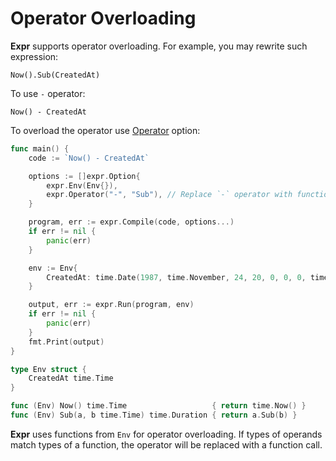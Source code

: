 # Operator Overloading

**Expr** supports operator overloading. For example, you may rewrite such expression:

```
Now().Sub(CreatedAt) 
```

To use `-` operator:
 
```
Now() - CreatedAt
```

To overload the operator use [Operator](https://pkg.go.dev/github.com/oarkflow/expr?tab=doc#Operator) option:

```go
func main() {
	code := `Now() - CreatedAt`

	options := []expr.Option{
		expr.Env(Env{}),
		expr.Operator("-", "Sub"), // Replace `-` operator with function `Sub`.
	}

	program, err := expr.Compile(code, options...)
	if err != nil {
		panic(err)
	}

	env := Env{
		CreatedAt: time.Date(1987, time.November, 24, 20, 0, 0, 0, time.UTC),
	}

	output, err := expr.Run(program, env)
	if err != nil {
		panic(err)
	}
	fmt.Print(output)
}

type Env struct {
	CreatedAt time.Time
}

func (Env) Now() time.Time                   { return time.Now() }
func (Env) Sub(a, b time.Time) time.Duration { return a.Sub(b) }
```

**Expr** uses functions from `Env` for operator overloading. If types of 
operands match types of a function, the operator will be replaced with a 
function call.
